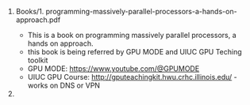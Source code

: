 1. Books/1. programming-massively-parallel-processors-a-hands-on-approach.pdf
    - This is a book on programming massively parallel processors, a hands on approach. 
    - this book is being referred by GPU MODE and UIUC GPU Teching toolkit
    - GPU MODE: https://www.youtube.com/@GPUMODE 
    - UIUC GPU Course: http://gputeachingkit.hwu.crhc.illinois.edu/ - works on DNS or VPN

2. 

































